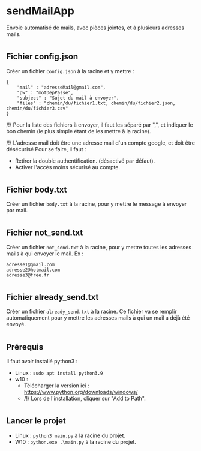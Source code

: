 # sendMailApp
Envoie automatisé de mails, avec pièces jointes, et à plusieurs adresses mails.

#
## Fichier config.json
Créer un fichier `config.json` à la racine et y mettre : 
```
{
    "mail" : "adresseMail@gmail.com",
    "pw" : "motDepPasse",
    "subject" : "Sujet du mail à envoyer",
    "files" : "chemin/du/fichier1.txt, chemin/du/fichier2.json, chemin/du/fichier3.csv"
}
```
/!\ Pour la liste des fichiers à envoyer, il faut les séparé par ",", et indiquer le bon chemin (le plus simple étant de les mettre à la racine).

/!\ L'adresse mail doit être une adresse mail d'un compte google, et doit être désécurisé
Pour se faire, il faut : 
- Retirer la double authentification. (désactivé par défaut).
- Activer l'accès moins sécurisé au compte.
#
## Fichier body.txt
Créer un fichier `body.txt` à la racine, pour y mettre le message à envoyer par mail.
#
## Fichier not_send.txt
Créer un fichier `not_send.txt` à la racine, pour y mettre toutes les adresses mails à qui envoyer le mail.
Ex : 
```
adresse1@gmail.com
adresse2@hotmail.com
adresse3@free.fr
```
#
## Fichier already_send.txt
Créer un fichier `already_send.txt` à la racine. Ce fichier va se remplir automatiquement pour y mettre les adresses mails à qui un mail a déjà été envoyé.

#
## Prérequis
Il faut avoir installé python3 : 
- Linux : `sudo apt install python3.9`
- w10 : 
    * Télécharger la version ici : https://www.python.org/downloads/windows/
    * /!\ Lors de l'installation, cliquer sur "Add to Path".

#
## Lancer le projet
- Linux : `python3 main.py` à la racine du projet.
- W10 : `python.exe .\main.py` à la racine du projet.

#